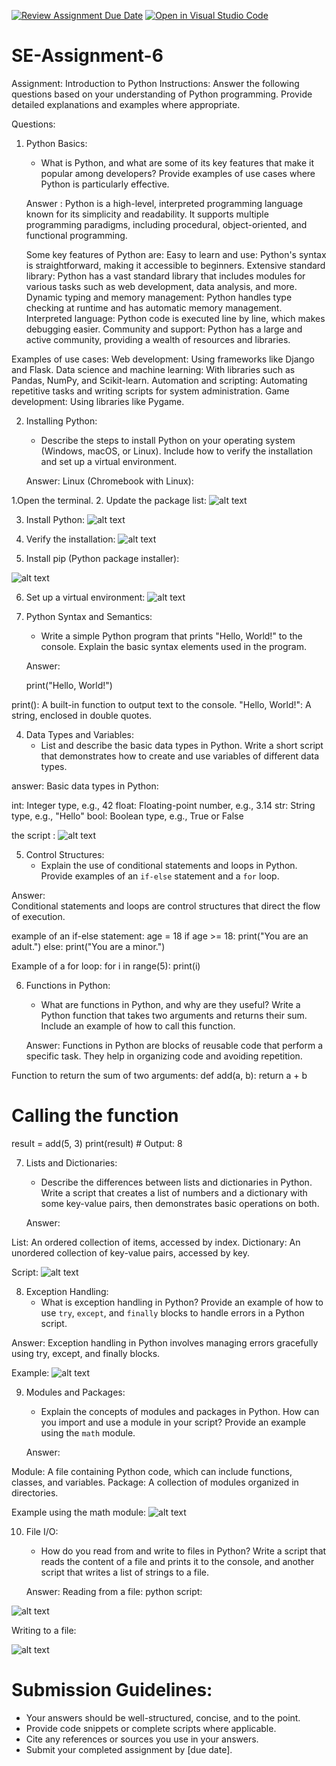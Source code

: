 [![Review Assignment Due Date](https://classroom.github.com/assets/deadline-readme-button-22041afd0340ce965d47ae6ef1cefeee28c7c493a6346c4f15d667ab976d596c.svg)](https://classroom.github.com/a/WfNmjXUk)
[![Open in Visual Studio Code](https://classroom.github.com/assets/open-in-vscode-2e0aaae1b6195c2367325f4f02e2d04e9abb55f0b24a779b69b11b9e10269abc.svg)](https://classroom.github.com/online_ide?assignment_repo_id=15307101&assignment_repo_type=AssignmentRepo)
# SE-Assignment-6
 Assignment: Introduction to Python
Instructions:
Answer the following questions based on your understanding of Python programming. Provide detailed explanations and examples where appropriate.

 Questions:

1. Python Basics:
   - What is Python, and what are some of its key features that make it popular among developers? Provide examples of use cases where Python is particularly effective.

   Answer : 
   Python is a high-level, interpreted programming language known for its simplicity and readability. It supports multiple programming paradigms, including procedural, object-oriented, and functional programming. 
   
   Some key features of Python are:
Easy to learn and use: Python's syntax is straightforward, making it accessible to beginners.
Extensive standard library: Python has a vast standard library that includes modules for various tasks such as web development, data analysis, and more.
Dynamic typing and memory management: Python handles type checking at runtime and has automatic memory management.
Interpreted language: Python code is executed line by line, which makes debugging easier.
Community and support: Python has a large and active community, providing a wealth of resources and libraries.

Examples of use cases:
Web development: Using frameworks like Django and Flask.
Data science and machine learning: With libraries such as Pandas, NumPy, and Scikit-learn.
Automation and scripting: Automating repetitive tasks and writing scripts for system administration.
Game development: Using libraries like Pygame.

2. Installing Python:
   - Describe the steps to install Python on your operating system (Windows, macOS, or Linux). Include how to verify the installation and set up a virtual environment.


   Answer:
Linux (Chromebook with Linux):

1.Open the terminal.
2.  Update the package list:
![alt text](image.png)

3. Install Python:
![alt text](image-1.png)

4. Verify the installation:
![alt text](image-2.png)

5. Install pip (Python package installer):

![alt text](image-3.png)

6. Set up a virtual environment:
![alt text](image-4.png)


3. Python Syntax and Semantics:
   - Write a simple Python program that prints "Hello, World!" to the console. Explain the basic syntax elements used in the program.

   Answer:  

   print("Hello, World!")

print(): A built-in function to output text to the console.
"Hello, World!": A string, enclosed in double quotes.

4. Data Types and Variables:
   - List and describe the basic data types in Python. Write a short script that demonstrates how to create and use variables of different 
   data types.


answer: 
   Basic data types in Python:

int: Integer type, e.g., 42
float: Floating-point number, e.g., 3.14
str: String type, e.g., "Hello"
bool: Boolean type, e.g., True or False

the script : 
![alt text](image-5.png)


5. Control Structures:
   - Explain the use of conditional statements and loops in Python. Provide examples of an `if-else` statement and a `for` loop.

Answer:  
Conditional statements and loops are control structures that direct the flow of execution.

example of an if-else statement: 
age = 18
if age >= 18:
    print("You are an adult.")
else:
    print("You are a minor.")

Example of a for loop:
for i in range(5):
    print(i)



6. Functions in Python:
   - What are functions in Python, and why are they useful? Write a Python function that takes two arguments and returns their sum. Include an example of how to call this function.

   Answer:
Functions in Python are blocks of reusable code that perform a specific task. They help in organizing code and avoiding repetition.

Function to return the sum of two arguments:
def add(a, b):
    return a + b

# Calling the function
result = add(5, 3)
print(result)  # Output: 8


7. Lists and Dictionaries:
   - Describe the differences between lists and dictionaries in Python. Write a script that creates a list of numbers and a dictionary with some key-value pairs, then demonstrates basic operations on both.

   Answer:

List: An ordered collection of items, accessed by index.
Dictionary: An unordered collection of key-value pairs, accessed by key.

Script:
![alt text](image-6.png)

8. Exception Handling:
   - What is exception handling in Python? Provide an example of how to use `try`, `except`, and `finally` blocks to handle errors in a Python script.

Answer:
Exception handling in Python involves managing errors gracefully using try, except, and finally blocks.

Example:
![alt text](image-10.png)


9. Modules and Packages:
   - Explain the concepts of modules and packages in Python. How can you import and use a module in your script? Provide an example using the `math` module.

   Answer:

Module: A file containing Python code, which can include functions, classes, and variables.
Package: A collection of modules organized in directories.

Example using the math module:
![alt text](image-7.png)

10. File I/O:
    - How do you read from and write to files in Python? Write a script that reads the content of a file and prints it to the console, and another script that writes a list of strings to a file.

    Answer:
Reading from a file:
python script: 

![alt text](image-8.png)

Writing to a file:

![alt text](image-9.png)

# Submission Guidelines:
- Your answers should be well-structured, concise, and to the point.
- Provide code snippets or complete scripts where applicable.
- Cite any references or sources you use in your answers.
- Submit your completed assignment by [due date].


